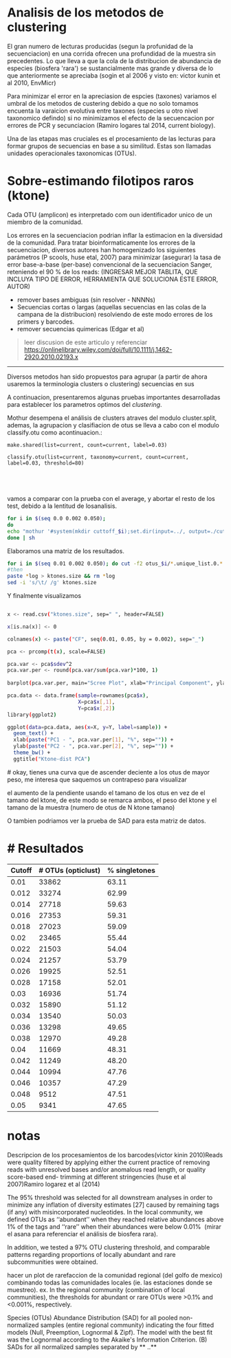 # Analisis de los metodos de clustering

El gran numero de lecturas producidas (segun la profunidad de la secuenciacion) en una corrida ofrecen una profundidad de la muestra sin precedentes. Lo que lleva a que la cola de la distribucion de abundancia de especies (biosfera 'rara') se sustancialmente mas grande y diversa de lo que anteriormente se apreciaba (sogin et al 2006 y visto en: victor kunin et al 2010, EnvMicr)

Para minimizar el error en la apreciasion de espcies (taxones) variamos el umbral de los metodos de custering debido a que no solo tomamos encuenta la varaicion evolutiva entre taxones (especies u otro nivel taxonomico defindo) si no minimizamos el efecto de la secuencacion por errores de PCR y secunciacion (Ramiro logares tal 2014, current biology).

Una de las etapas mas cruciales es el procesamiento de las lecturas para formar grupos de secuencias en base a su similitud. Estas son llamadas unidades operacionales taxonomicas (OTUs).



# Sobre-estimando filotipos raros (ktone)

Cada OTU (amplicon) es interpretado com oun identificador unico de un miembro de la comunidad. 

Los errores en la secuenciacion podrian inflar la estimacion en la diversidad de la comunidad. Para tratar bioinformaticamente los errores de la secuenciacion, diversos autores han  homogenizado los siguientes parámetros (P scools, huse etal, 2007) para minimizar (asegurar) la tasa de error base-a-base (per-base) convencional de la secuenciacion Sanger, reteniendo el 90 % de los reads: (INGRESAR MEJOR TABLITA, QUE INCLUYA TIPO DE ERROR, HERRAMIENTA QUE SOLUCIONA ESTE ERROR, AUTOR)

- remover bases ambiguas (sin resolver - NNNNs) 
- Secuencias cortas o largas (aquellas secuencias en las colas de la campana de la distribucion) resolviendo de este modo errores de los primers  y barcodes.
- remover secuencias quimericas (Edgar et al)



> leer discusion de este articulo y referenciar https://onlinelibrary.wiley.com/doi/full/10.1111/j.1462-2920.2010.02193.x

_________



Diversos metodos han sido propuestos para agrupar (a partir de ahora usaremos la terminologia clusters o clustering) secuencias en sus 

 A continuacion, presentaremos algunas pruebas importantes desarrolladas para establecer los parametros optimos del *clustering*.

Mothur desempena el análisis de clusters atraves del modulo cluster.split, ademas, la agrupacion y clasifiacion de otus se lleva a cabo con el modulo classify.otu como acontinuacion.:



``` 
make.shared(list=current, count=current, label=0.03)

classify.otu(list=current, taxonomy=current, count=current, label=0.03, threshold=80)

 
```

# 

vamos a comparar con la prueba con el average, y abortar el resto de los test, debido a la lentitud de losanalisis.

 

```bash
for i in $(seq 0.0 0.002 0.050);
do
echo "mothur '#system(mkdir cuttoff_$i);set.dir(input=../, output=./cuttoff_$i);set.current(current=current_files.summary);cluster.split(fasta=current, count=current, taxonomy=current, splitmethod=classify, taxlevel=7, method=opti, cutoff=$i, processors=$SLURM_NPROCS);get.current();make.shared(list=current, count=current, label=$i);classify.otu(list=current, taxonomy=current, count=current, label=$i, threshold=80)'"
done | sh
```



Elaboramos una matriz de los resultados.

```bash
for i in $(seq 0.01 0.002 0.050); do cut -f2 otus_$i/*.unique_list.0.*.cons.taxonomy | sort | uniq -c | sort -n -k2,2 | tail -n +2 | awk '{print $1}' > otus_$i.log; done
#then
paste *log > ktones.size && rm *log
sed -i 's/\t/ /g' ktones.size 
```

Y finalmente visualizamos

```bash

x <- read.csv("ktones.size", sep=" ", header=FALSE)

x[is.na(x)] <- 0

colnames(x) <- paste("CF", seq(0.01, 0.05, by = 0.002), sep="_")

pca <- prcomp(t(x), scale=FALSE)

pca.var <- pca$sdev^2
pca.var.per <- round(pca.var/sum(pca.var)*100, 1)
 
barplot(pca.var.per, main="Scree Plot", xlab="Principal Component", ylab="Percent Variation")

pca.data <- data.frame(sample=rownames(pca$x),
                       X=pca$x[,1],
                       Y=pca$x[,2])
library(ggplot2)

ggplot(data=pca.data, aes(x=X, y=Y, label=sample)) +
  geom_text() +
  xlab(paste("PC1 - ", pca.var.per[1], "%", sep="")) +
  ylab(paste("PC2 - ", pca.var.per[2], "%", sep="")) +
  theme_bw() +
  ggtitle("Ktone-dist PCA")
```



\# okay, tienes una curva que de ascender deciente a los otus de mayor peso, me interesa que saquemos un contrapeso para visualizar 

el aumento de la pendiente usando el tamano de los otus en vez de el tamano del ktone, de este modo se remarca ambos, el peso del ktone y el tamano de la muestra (numero de otus de N ktone tamano)

O tambien podriamos ver la prueba de SAD para esta matriz de datos.

 # # Resultados

| Cutoff | # OTUs (opticlust) | % singletones |
| ------ | ------------------ | ------------- |
| 0.01   | 33862              | 63.11         |
| 0.012  | 33274              | 62.99         |
| 0.014  | 27718              | 59.63         |
| 0.016  | 27353              | 59.31         |
| 0.018  | 27023              | 59.09         |
| 0.02   | 23465              | 55.44         |
| 0.022  | 21503              | 54.04         |
| 0.024  | 21257              | 53.79         |
| 0.026  | 19925              | 52.51         |
| 0.028  | 17158              | 52.01         |
| 0.03   | 16936              | 51.74         |
| 0.032  | 15890              | 51.12         |
| 0.034  | 13540              | 50.03         |
| 0.036  | 13298              | 49.65         |
| 0.038  | 12970              | 49.28         |
| 0.04   | 11669              | 48.31         |
| 0.042  | 11249              | 48.20         |
| 0.044  | 10994              | 47.76         |
| 0.046  | 10357              | 47.29         |
| 0.048  | 9512               | 47.51         |
| 0.05   | 9341               | 47.65         |

 # notas



Descripcion de los procesamientos de los barcodes(victor kinin 2010)Reads were quality filtered by applying either the current practice of removing reads with unresolved bases and/or anomalous read length, or quality score-based end- trimming at different stringencies (huse et al 2007)Ramiro logarez et al (2014)

The 95% threshold was selected for all downstream analyses in order to minimize any inflation of diversity estimates [27] caused by remaining tags (if any) with misincorporated nucleotides. In the local community, we defined OTUs as ‘‘abundant’’ when they reached relative abundances above 1% of the tags and ‘‘rare’’ when their abundances were below 0.01%  (mirar el asana para referenciar el análisis de biosfera rara).

In addition, we tested a 97% OTU clustering threshold, and comparable patterns regarding proportions of locally abundant and rare subcommunities were obtained.

hacer un plot de rarefaccion de la comunidad regional (del golfo de mexico) combinando todas las comunidades locales (ie. las estaciones donde se muestreo). ex. In the regional community (combination of local communities), the thresholds for abundant or rare OTUs were >0.1% and <0.001%, respectively. 

Species (OTUs) Abundance Distribution (SAD) for all pooled non-normalized samples (entire regional community) indicating the four fitted models (Null, Preemption, Lognormal & Zipf). The model with the best fit was the Lognormal according to the Akaike's Information Criterion. (B) SADs for all normalized samples separated by \** ..**